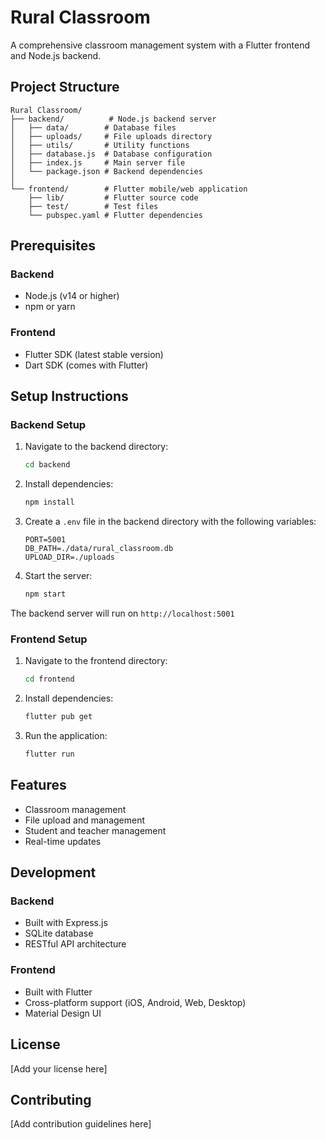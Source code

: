 # Rural Classroom

A comprehensive classroom management system with a Flutter frontend and Node.js backend.

## Project Structure

```
Rural Classroom/
├── backend/          # Node.js backend server
│   ├── data/        # Database files
│   ├── uploads/     # File uploads directory
│   ├── utils/       # Utility functions
│   ├── database.js  # Database configuration
│   ├── index.js     # Main server file
│   └── package.json # Backend dependencies
│
└── frontend/        # Flutter mobile/web application
    ├── lib/         # Flutter source code
    ├── test/        # Test files
    └── pubspec.yaml # Flutter dependencies
```

## Prerequisites

### Backend
- Node.js (v14 or higher)
- npm or yarn

### Frontend
- Flutter SDK (latest stable version)
- Dart SDK (comes with Flutter)

## Setup Instructions

### Backend Setup

1. Navigate to the backend directory:
   ```bash
   cd backend
   ```

2. Install dependencies:
   ```bash
   npm install
   ```

3. Create a `.env` file in the backend directory with the following variables:
   ```
   PORT=5001
   DB_PATH=./data/rural_classroom.db
   UPLOAD_DIR=./uploads
   ```

4. Start the server:
   ```bash
   npm start
   ```

The backend server will run on `http://localhost:5001`

### Frontend Setup

1. Navigate to the frontend directory:
   ```bash
   cd frontend
   ```

2. Install dependencies:
   ```bash
   flutter pub get
   ```

3. Run the application:
   ```bash
   flutter run
   ```

## Features

- Classroom management
- File upload and management
- Student and teacher management
- Real-time updates

## Development

### Backend
- Built with Express.js
- SQLite database
- RESTful API architecture

### Frontend
- Built with Flutter
- Cross-platform support (iOS, Android, Web, Desktop)
- Material Design UI

## License

[Add your license here]

## Contributing

[Add contribution guidelines here]
